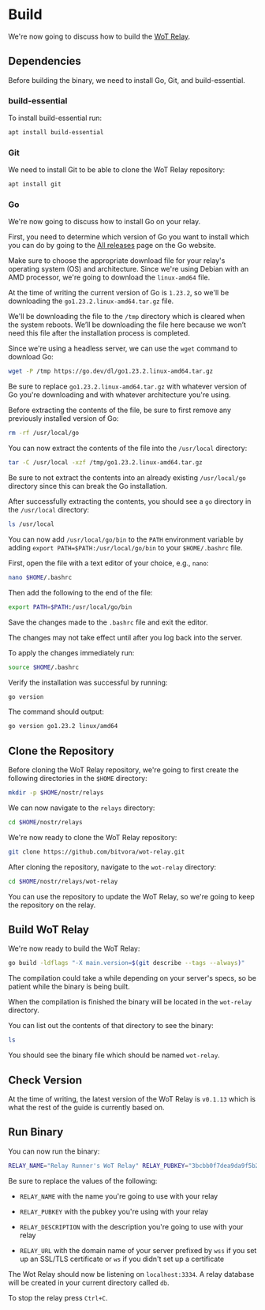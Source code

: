 # Build

We're now going to discuss how to build the [WoT Relay](https://github.com/bitvora/wot-relay "WoT Relay GitHub").

## Dependencies

Before building the binary, we need to install Go, Git, and build-essential.

### build-essential

To install build-essential run:

```bash
apt install build-essential
```

### Git

We need to install Git to be able to clone the WoT Relay repository:

```bash
apt install git
```

### Go

We're now going to discuss how to install Go on your relay.

First, you need to determine which version of Go you want to install which you can do by going to the [All releases](https://go.dev/dl "All releases page") page on the Go website.

Make sure to choose the appropriate download file for your relay's operating system (OS) and architecture. Since we're using Debian with an AMD processor, we're going to download the `linux-amd64` file.

At the time of writing the current version of Go is `1.23.2`, so we'll be downloading the `go1.23.2.linux-amd64.tar.gz` file.

We'll be downloading the file to the `/tmp` directory which is cleared when the system reboots. We’ll be downloading the file here because we won’t need this file after the installation process is completed.

Since we're using a headless server, we can use the `wget` command to download Go:

```bash
wget -P /tmp https://go.dev/dl/go1.23.2.linux-amd64.tar.gz
```

Be sure to replace `go1.23.2.linux-amd64.tar.gz` with whatever version of Go you're downloading and with whatever architecture you're using.

Before extracting the contents of the file, be sure to first remove any previously installed version of Go:

```bash
rm -rf /usr/local/go
```

You can now extract the contents of the file into the `/usr/local` directory:

```bash
tar -C /usr/local -xzf /tmp/go1.23.2.linux-amd64.tar.gz
```

Be sure to not extract the contents into an already existing `/usr/local/go` directory since this can break the Go installation.

After successfully extracting the contents, you should see a `go` directory in the `/usr/local` directory:

```bash
ls /usr/local
```

You can now add `/usr/local/go/bin` to the `PATH` environment variable by adding `export PATH=$PATH:/usr/local/go/bin` to your `$HOME/.bashrc` file.

First, open the file with a text editor of your choice, e.g., `nano`:

```bash
nano $HOME/.bashrc
```

Then add the following to the end of the file:

```bash
export PATH=$PATH:/usr/local/go/bin
```

Save the changes made to the `.bashrc` file and exit the editor.

The changes may not take effect until after you log back into the server.

To apply the changes immediately run:

```bash
source $HOME/.bashrc
```

Verify the installation was successful by running:

```bash
go version
```

The command should output:

```bash
go version go1.23.2 linux/amd64
```

## Clone the Repository

Before cloning the WoT Relay repository, we're going to first create the following directories in the `$HOME` directory:

```bash
mkdir -p $HOME/nostr/relays
```

We can now navigate to the `relays` directory:

```bash
cd $HOME/nostr/relays
```

We're now ready to clone the WoT Relay repository:

```bash
git clone https://github.com/bitvora/wot-relay.git
```

After cloning the repository, navigate to the `wot-relay` directory:

```bash
cd $HOME/nostr/relays/wot-relay
```

You can use the repository to update the WoT Relay, so we're going to keep the repository on the relay.

## Build WoT Relay

We're now ready to build the WoT Relay:

```bash
go build -ldflags "-X main.version=$(git describe --tags --always)"
```

The compilation could take a while depending on your server's specs, so be patient while the binary is being built.

When the compilation is finished the binary will be located in the `wot-relay` directory.

You can list out the contents of that directory to see the binary:

```bash
ls
```

You should see the binary file which should be named `wot-relay`.

## Check Version

At the time of writing, the latest version of the WoT Relay is `v0.1.13` which is what the rest of the guide is currently based on.

## Run Binary

You can now run the binary:

```bash
RELAY_NAME="Relay Runner's WoT Relay" RELAY_PUBKEY="3bcbb0f7dea9da9f5b2659ca5da89d5e576215de3885e51bd2474dd1b0c44b16" RELAY_DESCRIPTION="Only notes in relayrunner WoT" RELAY_URL="wss://relay.relayrunner.xyz" DB_PATH="db" INDEX_PATH="templates/index.html" STATIC_PATH="templates/static" ARCHIVAL_SYNC="FALSE" ARCHIVE_REACTIONS="FALSE" ./wot-relay
```

Be sure to replace the values of the following:

- `RELAY_NAME` with the name you're going to use with your relay

- `RELAY_PUBKEY` with the pubkey you're using with your relay

- `RELAY_DESCRIPTION` with the description you're going to use with your relay

- `RELAY_URL` with the domain name of your server prefixed by `wss` if you set up an SSL/TLS certificate or `ws` if you didn't set up a certificate

The Wot Relay should now be listening on `localhost:3334`. A relay database will be created in your current directory called `db`.

To stop the relay press `Ctrl+C`.
